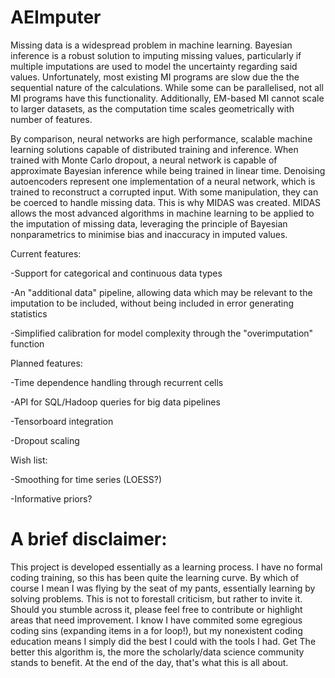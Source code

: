 # AEImputer

Missing data is a widespread problem in machine learning. Bayesian inference is a robust solution to imputing missing values, particularly if multiple imputations are used to model the uncertainty regarding said values. Unfortunately, most existing MI programs are slow due the the sequential nature of the calculations. While some can be parallelised, not all MI programs have this functionality. Additionally, EM-based MI cannot scale to larger datasets, as the computation time scales geometrically with number of features.

By comparison, neural networks are high performance, scalable machine learning solutions capable of distributed training and inference. When trained with Monte Carlo dropout, a neural network is capable of approximate Bayesian inference while being trained in linear time. Denoising autoencoders represent one implementation of a neural network, which is trained to reconstruct a corrupted input. With some manipulation, they can be coerced to handle missing data. This is why MIDAS was created. MIDAS allows the most advanced algorithms in machine learning to be applied to the imputation of missing data, leveraging the principle of Bayesian nonparametrics to minimise bias and inaccuracy in imputed values.

Current features:

  -Support for categorical and continuous data types
  
  -An "additional data" pipeline, allowing data which may be relevant to the imputation to be included, without being included in error       generating statistics
  
  -Simplified calibration for model complexity through the "overimputation" function
 
Planned features:

  -Time dependence handling through recurrent cells
  
  -API for SQL/Hadoop queries for big data pipelines
  
  -Tensorboard integration
  
  -Dropout scaling
 
Wish list:

  -Smoothing for time series (LOESS?)
  
  -Informative priors?


# A brief disclaimer:

This project is developed essentially as a learning process. I have no formal coding training, so this has been quite the learning curve. By which of course I mean I was flying by the seat of my pants, essentially learning by solving problems. This is not to forestall criticism, but rather to invite it. Should you stumble across it, please feel free to contribute or highlight areas that need improvement. I know I have commited some egregious coding sins (expanding items in a for loop!), but my nonexistent coding education means I simply did the best I could with the tools I had. Get The better this algorithm is, the more the scholarly/data science community stands to benefit. At the end of the day, that's what this is all about.


